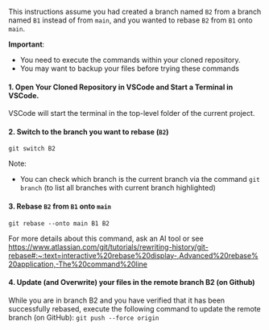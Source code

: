 This instructions assume you had created a branch named `B2` from a branch named `B1` instead of from `main`, and you wanted to rebase `B2` from `B1` onto `main`.

**Important**:
- You need to execute the commands within your cloned repository.
- You may want to backup your files before trying these commands


#### 1. Open Your Cloned Repository in VSCode and Start a Terminal in VSCode.
VSCode will start the terminal in the top-level folder of the current project.

#### 2. Switch to the branch you want to rebase (`B2`)
`git switch B2`

Note: 
- You can check which branch is the current branch via the command `git branch` (to list all branches with current branch highlighted)

#### 3. Rebase `B2` from `B1` onto `main`
`git rebase --onto main B1 B2`

For more details about this command, ask an AI tool or see
https://www.atlassian.com/git/tutorials/rewriting-history/git-rebase#:~:text=interactive%20rebase%20display-,Advanced%20rebase%20application,-The%20command%20line

#### 4. Update (and Overwrite) your files in the remote branch B2 (on Github)
While you are in branch B2 and you have verified that it has been successfully rebased, execute the following command to update the remote branch (on GitHub):
`git push --force origin`
